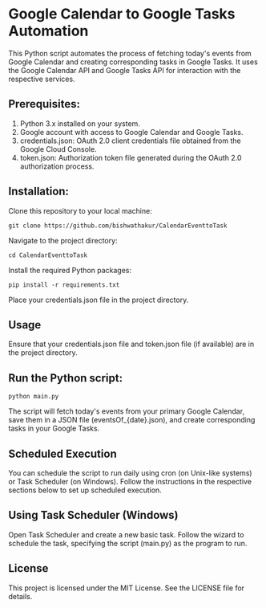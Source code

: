# Google Calendar to Google Tasks Automation

This Python script automates the process of fetching today's events from Google Calendar and creating corresponding tasks in Google Tasks. It uses the Google Calendar API and Google Tasks API for interaction with the respective services.

## Prerequisites:

1. Python 3.x installed on your system.
2. Google account with access to Google Calendar and Google Tasks.
3. credentials.json: OAuth 2.0 client credentials file obtained from the Google Cloud Console.
4. token.json: Authorization token file generated during the OAuth 2.0 authorization process.


## Installation:

Clone this repository to your local machine:

```
git clone https://github.com/bishwathakur/CalendarEventtoTask
```
Navigate to the project directory:

```
cd CalendarEventtoTask
```

Install the required Python packages:

```
pip install -r requirements.txt
```
Place your credentials.json file in the project directory.

## Usage
Ensure that your credentials.json file and token.json file (if available) are in the project directory.

## Run the Python script:

```
python main.py
```
The script will fetch today's events from your primary Google Calendar, save them in a JSON file (eventsOf_{date}.json), and create corresponding tasks in your Google Tasks.

## Scheduled Execution
You can schedule the script to run daily using cron (on Unix-like systems) or Task Scheduler (on Windows). Follow the instructions in the respective sections below to set up scheduled execution.

## Using Task Scheduler (Windows)
Open Task Scheduler and create a new basic task.
Follow the wizard to schedule the task, specifying the script (main.py) as the program to run.

## License
This project is licensed under the MIT License. See the LICENSE file for details.

